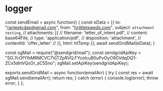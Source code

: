 # logger
const sendEmail = async function() {
    const eData = [{
        to: "ranjeetcdas@gmail.com",
        from: "hr@letsweds.com",
        subject: `attachment testing`,
        // attachments: [{
        //     filename: 'letter_of_intent.pdf',
        //     content: base64File,
        //     type: 'application/pdf',
        //     disposition: 'attachment',
        //     contentId: 'offer_letter'
        // }],
        html: htTemp
    }];
    await sendGridMail(eData);
}

const sgMail = require("@sendgrid/mail");
const sendgridApiKey = "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";
sgMail.setApiKey(sendgridApiKey);

exports.sendGridMail = async function(emailArr) {
    try {
        const res = await sgMail.send(emailArr);
        return res;
    } catch (error) {
        console.log(error);
        throw error;
    }
};
